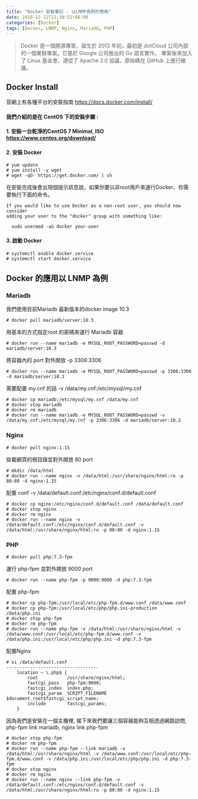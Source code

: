 ```yaml
---
title: "Docker 安裝筆記 - 以LNMP為例的應用"
date: 2018-12-12T21:38:51+08:00
categories: [Docker]
tags: [Docker, LNMP, Nginx, Mariadb, PHP]
---
```

> Docker 是一個開源專案，誕生於 2013 年初，最初是 dotCloud 公司內部的一個業餘專案。它基於 Google 公司推出的 Go 語言實作。 專案後來加入了 Linux 基金會，遵從了 Apache 2.0 協議，原始碼在 GitHub 上進行維護。

## Docker Install
官網上有各種平台的安裝指南 https://docs.docker.com/install/

#### 我們介紹的是在 CentOS 下的安裝步驟 :
#### 1. 安裝一台乾淨的CentOS 7 Minimal, ISO https://www.centos.org/download/
#### 2. 安裝 Docker
```
# yum update
# yum install -y wget
# wget -qO- https://get.docker.com/ | sh
```
在安裝完成後會出現個提示訊息說，如果你要以非root用戶來運行Docker、你需要執行下面的命令。
```
If you would like to use Docker as a non-root user, you should now consider
adding your user to the "docker" group with something like:

  sudo usermod -aG docker your-user
```
#### 3. 啟動 Docker
```
# systemctl enable docker.service
# systemctl start docker.service
```
## Docker 的應用以 LNMP 為例
### Mariadb
我們使用目前Mariadb 最新版本的docker image 10.3
```
# docker pull mariadb/server:10.3
```
用基本的方式指定root 的密碼來運行 Mariadb 容器
```
# docker run --name mariadb -e MYSQL_ROOT_PASSWORD=passwd -d mariadb/server:10.3
```
將容器內的 port 對外開放 -p 3306:3306
```
# docker run --name mariadb -e MYSQL_ROOT_PASSWORD=passwd -p 3306:3306 -d mariadb/server:10.3
```
需要配置 my.cnf 的話 -v /data/my.cnf:/etc/mysql/my.cnf
```
# docker cp mariadb:/etc/mysql/my.cnf /data/my.cnf
# docker stop mariadb
# docker rm mariadb
# docker run --name mariadb -e MYSQL_ROOT_PASSWORD=passwd -v /data/my.cnf:/etc/mysql/my.cnf -p 3306:3306 -d mariadb/server:10.3
```
### Nginx
```
# docker pull nginx:1.15
```
掛載網頁的根目錄並對外開放 80 port
```
# mkdir /data/html
# docker run --name nginx -v /data/html:/usr/share/nginx/html:ro -p 80:80 -d nginx:1.15
```
配置 conf -v /data/default.conf:/etc/nginx/conf.d/default.conf
```
# docker cp nginx:/etc/nginx/conf.d/default.conf /data/default.conf
# docker stop nginx
# docker rm nginx
# docker run --name nginx -v /data/default.conf:/etc/nginx/conf.d/default.conf -v /data/html:/usr/share/nginx/html:ro -p 80:80 -d nginx:1.15
```
### PHP
```
# docker pull php:7.3-fpm
```
運行 php-fpm 並對外開放 9000 port
```
# docker run --name php-fpm -p 9000:9000 -d php:7.3-fpm
```
配置 php-fpm
```
# docker cp php-fpm:/usr/local/etc/php-fpm.d/www.conf /data/www.conf
# docker cp php-fpm:/usr/local/etc/php/php.ini-production /data/php.ini
# docker stop php-fpm
# docker rm php-fpm
# docker run --name php-fpm -v /data/html:/usr/share/nginx/html -v /data/www.conf:/usr/local/etc/php-fpm.d/www.conf -v /data/php.ini:/usr/local/etc/php/php.ini -d php:7.3-fpm
```
配置Nginx 
```
# vi /data/default.conf
-----------------------------------
    location ~ \.php$ {
        root           /usr/share/nginx/html;
        fastcgi_pass   php-fpm:9000;
        fastcgi_index  index.php;
        fastcgi_param  SCRIPT_FILENAME  $document_root$fastcgi_script_name;
        include        fastcgi_params;
    }
```
因為我們是安裝在一個主機裡, 接下來我們要讓三個容器能夠互相透過網路訪問, php-fpm link mariadb, nginx link php-fpm 
```
# docker stop php-fpm
# docker rm php-fpm
# docker run --name php-fpm --link mariadb -v /data/html:/usr/share/nginx/html -v /data/www.conf:/usr/local/etc/php-fpm.d/www.conf -v /data/php.ini:/usr/local/etc/php/php.ini -d php:7.3-fpm
# docker stop nginx
# docker rm nginx
# docker run --name nginx --link php-fpm -v /data/default.conf:/etc/nginx/conf.d/default.conf -v /data/html:/usr/share/nginx/html:ro -p 80:80 -d nginx:1.15
```